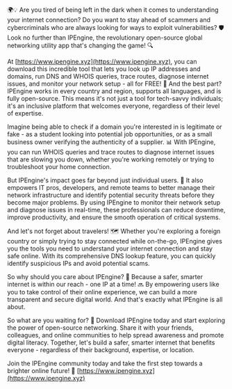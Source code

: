 🌍💡 Are you tired of being left in the dark when it comes to understanding your internet connection? Do you want to stay ahead of scammers and cybercriminals who are always looking for ways to exploit vulnerabilities? 🛡️ Look no further than IPEngine, the revolutionary open-source global networking utility app that's changing the game! 🔍

At [https://www.ipengine.xyz](https://www.ipengine.xyz), you can download this incredible tool that lets you look up IP addresses and domains, run DNS and WHOIS queries, trace routes, diagnose internet issues, and monitor your network setup - all for FREE! 📡 And the best part? IPEngine works in every country and region, supports all languages, and is fully open-source. This means it's not just a tool for tech-savvy individuals; it's an inclusive platform that welcomes everyone, regardless of their level of expertise.

Imagine being able to check if a domain you're interested in is legitimate or fake - as a student looking into potential job opportunities, or as a small business owner verifying the authenticity of a supplier. 📊 With IPEngine, you can run WHOIS queries and trace routes to diagnose internet issues that are slowing you down, whether you're working remotely or trying to troubleshoot your home connection.

But IPEngine's impact goes far beyond just individual users. 💪 It also empowers IT pros, developers, and remote teams to better manage their network infrastructure and identify potential security threats before they become major problems. By using IPEngine to monitor their network setup and diagnose issues in real-time, these professionals can reduce downtime, improve productivity, and ensure the smooth operation of critical systems.

And let's not forget about travelers! 🗺️ Whether you're exploring a foreign country or simply trying to stay connected while on-the-go, IPEngine gives you the tools you need to understand your internet connection and stay safe online. With its comprehensive DNS lookup feature, you can quickly identify suspicious IPs and avoid potential scams.

So why should you care about IPEngine? 🤔 Because a safer, smarter internet is within our reach - one IP at a time! 🔜 By empowering users like you to take control of their online experience, we can build a more transparent and secure digital world. And that's exactly what IPEngine is all about.

So what are you waiting for? 🚀 Download IPEngine today and start exploring the power of open-source networking. Share it with your friends, colleagues, and online communities to help spread awareness and promote digital literacy. Together, let's build a safer, smarter internet that benefits everyone - regardless of their background, expertise, or location.

Join the IPEngine community today and take the first step towards a brighter online future! 🌟 [https://www.ipengine.xyz](https://www.ipengine.xyz)